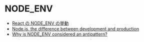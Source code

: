 # NODE_ENV

- [React の NODE_ENV の挙動](./environment-variables.md#react-の-node_env-の挙動)
- [Node.js, the difference between development and production](https://nodejs.org/en/learn/getting-started/nodejs-the-difference-between-development-and-production#nodejs-the-difference-between-development-and-production)
- [Why is NODE_ENV considered an antipattern?](https://nodejs.org/en/learn/getting-started/nodejs-the-difference-between-development-and-production#why-is-node_env-considered-an-antipattern)
